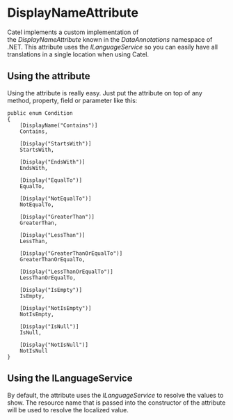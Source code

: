 # DisplayNameAttribute

Catel implements a custom implementation of the *DisplayNameAttribute* known in the *DataAnnotations* namespace of .NET. This attribute uses the *ILanguageService* so you can easily have all translations in a single location when using Catel.

## Using the attribute

Using the attribute is really easy. Just put the attribute on top of any method, property, field or parameter like this:

```
public enum Condition
{
    [DisplayName("Contains")]
    Contains,
    
    [Display("StartsWith")]
    StartsWith,
    
    [Display("EndsWith")]
    EndsWith,
    
    [Display("EqualTo")]
    EqualTo,
    
    [Display("NotEqualTo")]
    NotEqualTo,
    
    [Display("GreaterThan")]
    GreaterThan,
    
    [Display("LessThan")]
    LessThan,
    
    [Display("GreaterThanOrEqualTo")]
    GreaterThanOrEqualTo,
    
    [Display("LessThanOrEqualTo")]
    LessThanOrEqualTo,
    
    [Display("IsEmpty")]
    IsEmpty,
    
    [Display("NotIsEmpty")]
    NotIsEmpty,
    
    [Display("IsNull")]
    IsNull,
    
    [Display("NotIsNull")]
    NotIsNull
}
```

## Using the ILanguageService

By default, the attribute uses the *ILanguageService* to resolve the values to show. The resource name that is passed into the constructor of the attribute will be used to resolve the localized value.

